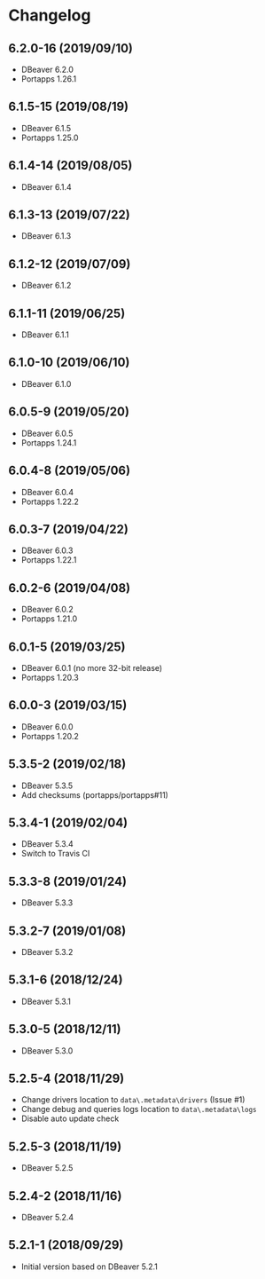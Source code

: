 # Changelog

## 6.2.0-16 (2019/09/10)

* DBeaver 6.2.0
* Portapps 1.26.1

## 6.1.5-15 (2019/08/19)

* DBeaver 6.1.5
* Portapps 1.25.0

## 6.1.4-14 (2019/08/05)

* DBeaver 6.1.4

## 6.1.3-13 (2019/07/22)

* DBeaver 6.1.3

## 6.1.2-12 (2019/07/09)

* DBeaver 6.1.2

## 6.1.1-11 (2019/06/25)

* DBeaver 6.1.1

## 6.1.0-10 (2019/06/10)

* DBeaver 6.1.0

## 6.0.5-9 (2019/05/20)

* DBeaver 6.0.5
* Portapps 1.24.1

## 6.0.4-8 (2019/05/06)

* DBeaver 6.0.4
* Portapps 1.22.2

## 6.0.3-7 (2019/04/22)

* DBeaver 6.0.3
* Portapps 1.22.1

## 6.0.2-6 (2019/04/08)

* DBeaver 6.0.2
* Portapps 1.21.0

## 6.0.1-5 (2019/03/25)

* DBeaver 6.0.1 (no more 32-bit release)
* Portapps 1.20.3

## 6.0.0-3 (2019/03/15)

* DBeaver 6.0.0
* Portapps 1.20.2

## 5.3.5-2 (2019/02/18)

* DBeaver 5.3.5
* Add checksums (portapps/portapps#11)

## 5.3.4-1 (2019/02/04)

* DBeaver 5.3.4
* Switch to Travis CI

## 5.3.3-8 (2019/01/24)

* DBeaver 5.3.3

## 5.3.2-7 (2019/01/08)

* DBeaver 5.3.2

## 5.3.1-6 (2018/12/24)

* DBeaver 5.3.1

## 5.3.0-5 (2018/12/11)

* DBeaver 5.3.0

## 5.2.5-4 (2018/11/29)

* Change drivers location to `data\.metadata\drivers` (Issue #1)
* Change debug and queries logs location to `data\.metadata\logs`
* Disable auto update check

## 5.2.5-3 (2018/11/19)

* DBeaver 5.2.5

## 5.2.4-2 (2018/11/16)

* DBeaver 5.2.4

## 5.2.1-1 (2018/09/29)

* Initial version based on DBeaver 5.2.1

